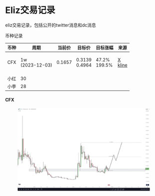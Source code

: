 # Eliz交易记录

eliz交易记录，包括公开的twitter消息和dc消息

币种记录

| 币种  | 周期                        | 当前价    | 目标价                     | 目标涨幅                   | 来源                                                                                                                             |
| --- | ------------------------- | ------ | ----------------------- | ---------------------- | ------------------------------------------------------------------------------------------------------------------------------ |
| CFX | <p>1w<br>(2023-12-03)</p> | 0.1657 | <p>0.3139<br>0.4964</p> | <p>47.2%<br>199.5%</p> | <p><a href="https://twitter.com/eliz883/status/1731095186405462364">X</a><br><a href="eliz-jiao-yi-ji-lu.md#cfx">kline</a></p> |
|     |                           |        |                         |                        |                                                                                                                                |
| 小红  | 30                        |        |                         |                        |                                                                                                                                |
| 小李  | 28                        |        |                         |                        |                                                                                                                                |

#### CFX

<figure><img src="../.gitbook/assets/image (10).png" alt=""><figcaption></figcaption></figure>

